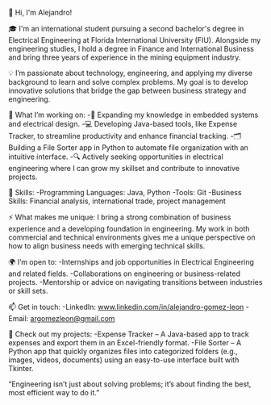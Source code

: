 👋 Hi, I'm Alejandro!

🎓 I'm an international student pursuing a second bachelor's degree in Electrical Engineering at Florida International University (FIU). Alongside my engineering studies, I hold a degree in Finance and International Business and bring three years of experience in the mining equipment industry.

💡 I’m passionate about technology, engineering, and applying my diverse background to learn and solve complex problems. My goal is to develop innovative solutions that bridge the gap between business strategy and engineering.

🌟 What I’m working on:
  -🌱 Expanding my knowledge in embedded systems and electrical design.
  -💻 Developing Java-based tools, like Expense Tracker, to streamline productivity and enhance financial tracking.
  -🗂 Building a File Sorter app in Python to automate file organization with an intuitive interface.
  -🔍 Actively seeking opportunities in electrical engineering where I can grow my skillset and contribute to innovative projects.

🚀 Skills:
  -Programming Languages: Java, Python
  -Tools: Git
  -Business Skills: Financial analysis, international trade, project management

⚡ What makes me unique:
I bring a strong combination of business experience and a developing foundation in engineering. My work in both commercial and technical environments gives me a unique perspective on how to align business needs with emerging technical skills.

🌍 I’m open to:
  -Internships and job opportunities in Electrical Engineering and related fields.
  -Collaborations on engineering or business-related projects.
  -Mentorship or advice on navigating transitions between industries or skill sets.

📫 Get in touch:
  -LinkedIn: www.linkedin.com/in/alejandro-gomez-leon
  -Email: argomezleon@gmail.com

🔗 Check out my projects:
  -Expense Tracker – A Java-based app to track expenses and export them in an Excel-friendly format.
  -File Sorter – A Python app that quickly organizes files into categorized folders (e.g., images, videos, documents) using an easy-to-use interface built with Tkinter.


“Engineering isn’t just about solving problems; it’s about finding the best, most efficient way to do it.”
